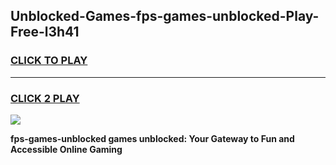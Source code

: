 
## Unblocked-Games-fps-games-unblocked-Play-Free-l3h41
<h3>
<a href="https://premium76.site?title=fps-games-unblocked&ref=10A">CLICK TO PLAY</a></h3>
<hr>

<h3>
<a href="https://premium76.site?title=fps-games-unblocked&ref=10A">CLICK 2 PLAY</a>
  
</h3>

<a href="https://premium76.site?title=fps-games-unblocked&ref=10A"><img src="https://clearcache.store/games.png"></a>


**fps-games-unblocked games unblocked: Your Gateway to Fun and Accessible Online Gaming**
